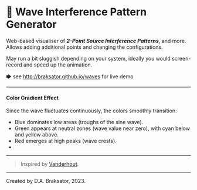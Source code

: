 # 🌊 Wave Interference Pattern Generator

Web-based visualiser of ***2-Point Source Interference Patterns***, and more.  Allows adding additional points and changing the configurations.

May run a bit sluggish depending on your system, ideally you would screen-record and speed up the animation.

🡆 see http://braksator.github.io/waves for live demo


*************************************

#### Color Gradient Effect
Since the wave fluctuates continuously, the colors smoothly transition:

- Blue dominates low areas (troughs of the sine wave).
- Green appears at neutral zones (wave value near zero), with cyan below and yellow above.
- Red emerges at high peaks (wave crests).
- 

*************************************

> Inspired by [Vanderhout](https://www.youtube.com/watch?v=sXlYmLQdJU4).


*************************************
Created by D.A. Braksator, 2023.

